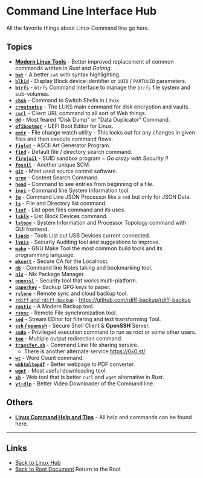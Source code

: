 # Command Line Interface Hub

All the favorite things about Linux Command line go here.

## Topics

- **[Modern Linux Tools](./modern-linux-tools.md)** - Better improved replacement of common commands written in *Rust* and *Golang*.
- **[`bat`](./bat.md)** - A better `cat` with syntax highlighting.
- **[`blkid`](./blkid.md)** - Display Block device identifier or `UUID` / `PARTUUID` parameters.
- **[`btrfs`](../btrfs.md)** - `btrfs` Command Interface to manage the `btrfs` file system and sub-volumes.
- **[`chsh`](./chsh.md)** - Command to Switch Shells in Linux.
- **[`cryptsetup`](./cryptsetup.md)** - The LUKS main command for disk encryption and vaults.
- **[`curl`](./curl.md)** - Client URL command to all sort of Web things.
- **[`dd`](./dd.md)** - Most feared "Disk Dump" or "Data Duplicator" Command.
- **[`efibootmgr`](./efibootmgr.md)** - UEFI Boot Editor for Linux.
- **[`entr`](./entr.md)** - File change watch utility - This looks out for any changes in given files and then execute command flows.
- **[`figlet`](./figlet.md)** - ASCII Art Generator Program.
- **[`find`](./find.md)** - Default file / directory search command.
- **[`firejail`](../firejail.md)** - SUID sandbox program *~ Go crazy with Security !!*
- **[`fossil`](./fossil.md)** - Another unique SCM.
- **[`git`](./git.md)** - Most used source control software.
- **[`grep`](./grep.md)** - Content Search Command.
- **[`head`](./head.md)** - Command to see entries from beginning of a file.
- **[`inxi`](./inxi.md)** - Command line System Information tool.
- **[`jq`](./jq.md)** - Command Line JSON Processor like a `sed` but only for JSON Data.
- **[`ls`](./ls.md)** - File and Directory list command.
- **[`lsof`](./lsof.md)** - List open files command and its uses.
- **[`lsblk`](./lsblk.md)** - List Block Devices command.
- **[`lstopo`](./lstopo.md)** - System Information and Processor Topology command with GUI frontend.
- **[`lsusb`](./lsusb.md)** - Tools List out USB Devices current connected.
- **[`lynis`](../lynis.md)** - Security Auditing tool and suggestions to improve.
- **[`make`](./make.md)** - GNU Make Tool the most common build tools and its programming language.
- **[`mkcert`](./mkcert.md)** - Secure CA for the Localhost.
- **[`nb`](./nb.md)** - Command line Notes taking and bookmarking tool.
- **[`nix`](./nix.md)** - Nix Package Manager.
- **[`openssl`](./openssl.md)** - Security tool that works multi-platform.
- **[`paperkey`](./paperkey.md)** - Backup GPG keys to paper.
- **[`rclone`](./rclone.md)** - Remote sync and cloud backup tool.
- [`rdiff` and `rdiff-backup`](./rdiff.md) - https://github.com/rdiff-backup/rdiff-backup
- **[`restic`](./restic.md)** - A Modern Backup tool.
- **[`rsync`](./rsync.md)** - Remote File synchronization tool.
- **[`sed`](./sed.md)** - Stream EDitor for filtering and text transforming Tool.
- **[`ssh` / `openssh`](./ssh.md)** - Secure Shell Client & **OpenSSH** Server.
- **[`sudo`](./sudo.md)** - Privileged execution command to run as root or some other users.
- **[`tee`](./tee.md)** - Multiple output redirection command.
- **[`transfer.sh`](./transfer-sh.md)** - Command Line file sharing service.
    - There is another alternate service <https://0x0.st/>
- **[`wc`](./wc.md)** - Word Count command.
- **[`wkhtmltopdf`](./wkhtmltopdf.md)** - Better webpage to PDF converter.
- **[`wget`](./wget.md)** - Most useful downloading tool.
- **[`xh`](./xh.md)** - Web tool that is better `curl` and `wget` alternative in *Rust*.
- **[`yt-dlp`](./yt-dlp.md)** - Better Video Downloader of the Command line.



## Others

- **[Linux Command Help and Tips](https://tldp.org/)** - All help and commands can be found here.

----
<!-- Footer Begins Here -->
## Links

- [Back to Linux Hub](../README.md)
- [Back to Root Document](../../README.md) Return to the Root
